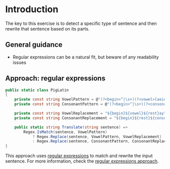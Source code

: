 # Introduction

The key to this exercise is to detect a specific type of sentence and then rewrite that sentence based on its parts.

## General guidance

- Regular expressions can be a natural fit, but beware of any readability issues

## Approach: regular expressions

```csharp
public static class PigLatin
{
    private const string VowelPattern = @"(?<begin>^|\s+)(?<vowel>[aeiou]|xr|yt)(?<rest>\w+)";
    private const string ConsonantPattern = @"(?<begin>^|\s+)(?<consonant>([^aeiou]?qu|[^aeiou]+))(?<rest>[aeiouy]\w*)";

    private const string VowelReplacement = "${begin}${vowel}${rest}ay";
    private const string ConsonantReplacement = "${begin}${rest}${consonant}ay";

    public static string Translate(string sentence) =>
        Regex.IsMatch(sentence, VowelPattern)
            ? Regex.Replace(sentence, VowelPattern, VowelReplacement)
            : Regex.Replace(sentence, ConsonantPattern, ConsonantReplacement);
}
```

This approach uses [regular expressions][regular-expressions] to match and rewrite the input sentence.
For more information, check the [regular expressions approach][approach-regular-expressions].

[approach-regular-expressions]: https://exercism.org/tracks/csharp/exercises/pig-latin/approaches/regular-expressions
[regular-expressions]: https://docs.microsoft.com/en-us/dotnet/standard/base-types/regular-expression-language-quick-reference
